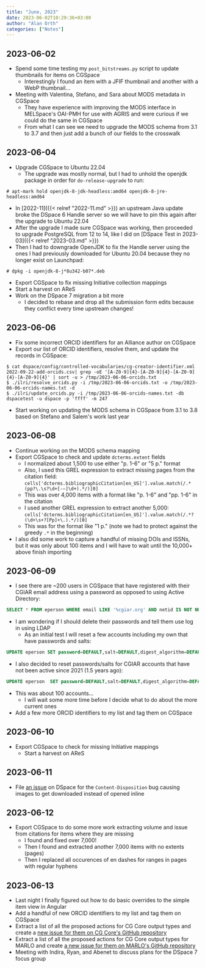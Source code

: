 ```yaml
---
title: "June, 2023"
date: 2023-06-02T10:29:36+03:00
author: "Alan Orth"
categories: ["Notes"]
---
```


## 2023-06-02

- Spend some time testing my `post_bitstreams.py` script to update thumbnails for items on CGSpace
  - Interestingly I found an item with a JFIF thumbnail and another with a WebP thumbnail...
- Meeting with Valentina, Stefano, and Sara about MODS metadata in CGSpace
  - They have experience with improving the MODS interface in MELSpace's OAI-PMH for use with AGRIS and were curious if we could do the same in CGSpace
  - From what I can see we need to upgrade the MODS schema from 3.1 to 3.7 and then just add a bunch of our fields to the crosswalk

<!--more-->

## 2023-06-04

- Upgrade CGSpace to Ubuntu 22.04
  - The upgrade was mostly normal, but I had to unhold the openjdk package in order for `do-release-upgrade` to run:

```console
# apt-mark hold openjdk-8-jdk-headless:amd64 openjdk-8-jre-headless:amd64
```

- In [2022-11]({{< relref "2022-11.md" >}}) an upstream Java update broke the DSpace 6 Handle server so we will have to pin this again after the upgrade to Ubuntu 22.04
- After the upgrade I made sure CGSpace was working, then proceeded to upgrade PostgreSQL from 12 to 14, like I did on [DSpace Test in 2023-03]({{< relref "2023-03.md" >}})
- Then I had to downgrade OpenJDK to fix the Handle server using the ones I had previously downloaded for Ubuntu 20.04 because they no longer exist on Launchpad:

```console
# dpkg -i openjdk-8-j*8u342-b07*.deb
```

- Export CGSpace to fix missing Initiative collection mappings
- Start a harvest on AReS
- Work on the DSpace 7 migration a bit more
  - I decided to rebase and drop all the submission form edits because they conflict every time upstream changes!

## 2023-06-06

- Fix some incorrect ORCID identifiers for an Alliance author on CGSpace
- Export our list of ORCID identifiers, resolve them, and update the records in CGSpace:

```console
$ cat dspace/config/controlled-vocabularies/cg-creator-identifier.xml 2022-09-22-add-orcids.csv| grep -oE '[A-Z0-9]{4}-[A-Z0-9]{4}-[A-Z0-9]{4}-[A-Z0-9]{4}' | sort -u > /tmp/2023-06-06-orcids.txt
$ ./ilri/resolve_orcids.py -i /tmp/2023-06-06-orcids.txt -o /tmp/2023-06-06-orcids-names.txt -d
$ ./ilri/update_orcids.py -i /tmp/2023-06-06-orcids-names.txt -db dspacetest -u dspace -p 'ffff' -m 247
```

- Start working on updating the MODS schema in CGSpace from 3.1 to 3.8 based on Stefano and Salem's work last year

## 2023-06-08

- Continue working on the MODS schema mapping
- Export CGSpace to check and update `dcterms.extent` fields
  - I normalized about 1,500 to use either "p. 1-6" or "5 p." format
  - Also, I used this GREL expression to extract missing pages from the citation field: `cells['dcterms.bibliographicCitation[en_US]'].value.match(/.*(pp?\.\s?\d+[-–]\d+).*/)[0]`
  - This was over 4,000 items with a format like "p. 1-6" and "pp. 1-6" in the citation
  - I used another GREL expression to extract another 5,000: `cells['dcterms.bibliographicCitation[en_US]'].value.match(/.*?(\d+\s+?[Pp]+\.).*/)[0]`
  - This was for the format like "1 p." (note we had to protect against the greedy `.*` in the beginning)
- I also did some work to capture a handful of missing DOIs and ISSNs, but it was only about 100 items and I will have to wait until the 10,000+ above finish importing

## 2023-06-09

- I see there are ~200 users in CGSpace that have registered with their CGIAR email address using a password as opposed to using Active Directory:

```sql
SELECT * FROM eperson WHERE email LIKE '%cgiar.org' AND netid IS NOT NULL AND password IS NOT NULL;
```

- I am wondering if I should delete their passwords and tell them use log in using LDAP
  - As an initial test I will reset a few accounts including my own that have passwords and salts:

```sql
UPDATE eperson SET password=DEFAULT,salt=DEFAULT,digest_algorithm=DEFAULT WHERE netid IN ('axxxx', 'axxxx', 'bxxxx');
```

- I also decided to reset passwords/salts for CGIAR accounts that have not been active since 2021 (1.5 years ago):

```sql
UPDATE eperson  SET password=DEFAULT,salt=DEFAULT,digest_algorithm=DEFAULT WHERE email LIKE '%cgiar.org' AND netid IS NOT NULL AND password IS NOT NULL AND salt IS NOT NULL AND last_active < '2022-01-01'::date;
```

- This was about 100 accounts...
  - I will wait some more time before I decide what to do about the more current ones
- Add a few more ORCID identifiers to my list and tag them on CGSpace

## 2023-06-10

- Export CGSpace to check for missing Initiative mappings
  - Start a harvest on AReS

## 2023-06-11

- File [an issue](https://github.com/DSpace/DSpace/issues/8900) on DSpace for the `Content-Disposition` bug causing images to get downloaded instead of opened inline

## 2023-06-12

- Export CGSpace to do some more work extracting volume and issue from citations for items where they are missing
  - I found and fixed over 7,000!
  - Then I found and extracted another 7,000 items with no extents (pages)
  - Then I replaced all occurences of en dashes for ranges in pages with regular hyphens

## 2023-06-13

- Last night I finally figured out how to do basic overrides to the simple item view in Angular
- Add a handful of new ORCID identifiers to my list and tag them on CGSpace
- Extract a list of all the proposed actions for CG Core output types and create a [new issue for them on CG Core's GitHub repository](https://github.com/AgriculturalSemantics/cg-core/issues/45)
- Extract a list of all the proposed actions for CG Core output types for MARLO and create [a new issue for them on MARLO's GitHub repository](https://github.com/CCAFS/MARLO/issues/2479)
- Meeting with Indira, Ryan, and Abenet to discuss plans for the DSpace 7 focus group

<!-- vim: set sw=2 ts=2: -->
